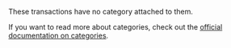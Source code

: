These transactions have no category attached to them.

If you want to read more about categories, check out the [official documentation on categories](https://docs.firefly-iii.org/concepts/categories).